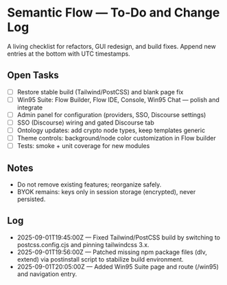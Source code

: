 # Semantic Flow — To‑Do and Change Log

A living checklist for refactors, GUI redesign, and build fixes. Append new entries at the bottom with UTC timestamps.

## Open Tasks
- [ ] Restore stable build (Tailwind/PostCSS) and blank page fix
- [ ] Win95 Suite: Flow Builder, Flow IDE, Console, Win95 Chat — polish and integrate
- [ ] Admin panel for configuration (providers, SSO, Discourse settings)
- [ ] SSO (Discourse) wiring and gated Discourse tab
- [ ] Ontology updates: add crypto node types, keep templates generic
- [ ] Theme controls: background/node color customization in Flow builder
- [ ] Tests: smoke + unit coverage for new modules

## Notes
- Do not remove existing features; reorganize safely.
- BYOK remains: keys only in session storage (encrypted), never persisted.

## Log
- 2025-09-01T19:45:00Z — Fixed Tailwind/PostCSS build by switching to postcss.config.cjs and pinning tailwindcss 3.x.
- 2025-09-01T19:56:00Z — Patched missing npm package files (dlv, extend) via postinstall script to stabilize build environment.
- 2025-09-01T20:05:00Z — Added Win95 Suite page and route (/win95) and navigation entry.